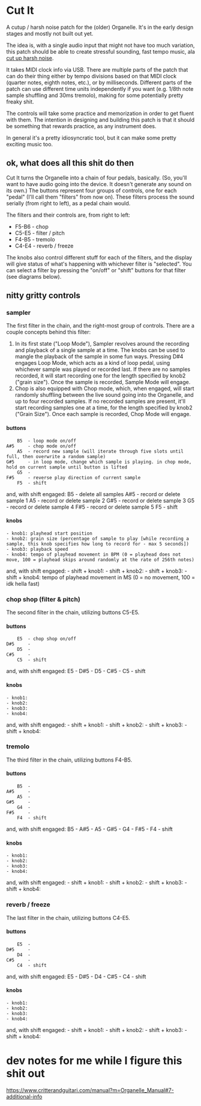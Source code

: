 # Cut It

A cutup / harsh noise patch for the (older) Organelle. It's in the early design stages and mostly not built out yet.

The idea is, with a single audio input that might not have too much variation, this patch should be able to create stressful sounding, fast tempo music, ala [cut up harsh noise](https://trianglerecords.bandcamp.com/album/hard-panning-the-ultimate-contemporary-cut-up-harsh-noise-international-compilation).

It takes MIDI clock info via USB. There are multiple parts of the patch that can do their thing either by tempo divisions based on that MIDI clock (quarter notes, eighth notes, etc.), or by milliseconds. Different parts of the patch can use different time units independently if you want (e.g. 1/8th note sample shuffling and 30ms tremolo), making for some potentially pretty freaky shit.

The controls will take some practice and memorization in order to get fluent with them. The intention in designing and building this patch is that it should be something that rewards practice, as any instrument does.

In general it's a pretty idiosyncratic tool, but it can make some pretty exciting music too.


## ok, what does all this shit do then

Cut It turns the Organelle into a chain of four pedals, basically. (So, you'll want to have audio going into the device. It doesn't generate any sound on its own.) The buttons represent four groups of controls, one for each "pedal" (I'll call them "filters" from now on). These filters process the sound serially (from right to left), as a pedal chain would.

The filters and their controls are, from right to left:

- F5-B6 - chop
- C5-E5 - filter / pitch
- F4-B5 - tremolo
- C4-E4 - reverb / freeze

The knobs also control different stuff for each of the filters, and the display will give status of what's happening with whichever filter is "selected". You can select a filter by pressing the "on/off" or "shift" buttons for that filter (see diagrams below).


## nitty gritty controls

### sampler
The first filter in the chain, and the right-most group of controls. There are a couple concepts behind this filter:

1. In its first state ("Loop Mode"), Sampler revolves around the recording and playback of a single sample at a time. The knobs can be used to mangle the playback of the sample in some fun ways. Pressing D#4 engages Loop Mode, which acts as a kind of loop pedal, using whichever sample was played or recorded last. If there are no samples recorded, it will start recording one for the length specified by knob2 ("grain size"). Once the sample is recorded, Sample Mode will engage.
2. Chop is also equipped with Chop mode, which, when engaged, will start randomly shuffling between the live sound going into the Organelle, and up to four recorded samples. If no recorded samples are present, it'll start recording samples one at a time, for the length specified by knob2 ("Grain Size"). Once each sample is recorded, Chop Mode will engage.

#### buttons
        B5  - loop mode on/off
    A#5     - chop mode on/off
        A5  - record new sample (will iterate through five slots until full, then overwrite a random sample)
    G#5     - in loop mode, change which sample is playing. in chop mode, hold on current sample until button is lifted
        G5  - 
    F#5     - reverse play direction of current sample
        F5  - shift

and, with shift engaged:
        B5  - delete all samples
    A#5     - record or delete sample 1
        A5  - record or delete sample 2
    G#5     - record or delete sample 3
        G5  - record or delete sample 4
    F#5     - record or delete sample 5
        F5  - shift

#### knobs
    - knob1: playhead start position
    - knob2: grain size (percentage of sample to play [while recording a sample, this knob specifies how long to record for - max 5 seconds])
    - knob3: playback speed
    - knob4: tempo of playhead movement in BPM (0 = playhead does not move, 100 = playhead skips around randomly at the rate of 256th notes)

and, with shift engaged:
    - shift + knob1:
    - shift + knob2:
    - shift + knob3: 
    - shift + knob4: tempo of playhead movement in MS (0 = no movement, 100 = idk hella fast)


### chop shop (filter & pitch)
The second filter in the chain, utilizing buttons C5-E5.

#### buttons
        E5  - chop shop on/off
    D#5     - 
        D5  - 
    C#5     - 
        C5  - shift
        
and, with shift engaged:
        E5  - 
    D#5     - 
        D5  - 
    C#5     - 
        C5  - shift

#### knobs
    - knob1: 
    - knob2: 
    - knob3: 
    - knob4: 

and, with shift engaged:
    - shift + knob1:
    - shift + knob2:
    - shift + knob3: 
    - shift + knob4: 


### tremolo
The third filter in the chain, utilizing buttons F4-B5.

#### buttons
        B5  - 
    A#5     - 
        A5  - 
    G#5     - 
        G4  - 
    F#5     - 
        F4  - shift
        
and, with shift engaged:
        B5  - 
    A#5     - 
        A5  - 
    G#5     - 
        G4  - 
    F#5     - 
        F4  - shift

#### knobs
    - knob1: 
    - knob2: 
    - knob3: 
    - knob4: 

and, with shift engaged:
    - shift + knob1:
    - shift + knob2:
    - shift + knob3: 
    - shift + knob4: 


### reverb / freeze
The last filter in the chain, utilizing buttons C4-E5.

#### buttons
        E5  - 
    D#5     - 
        D4  - 
    C#5     - 
        C4  - shift
        
and, with shift engaged:
        E5  - 
    D#5     - 
        D4  - 
    C#5     - 
        C4  - shift

#### knobs
    - knob1: 
    - knob2: 
    - knob3: 
    - knob4: 

and, with shift engaged:
    - shift + knob1:
    - shift + knob2:
    - shift + knob3: 
    - shift + knob4: 



# dev notes for me while I figure this shit out

https://www.critterandguitari.com/manual?m=Organelle_Manual#7-additional-info
